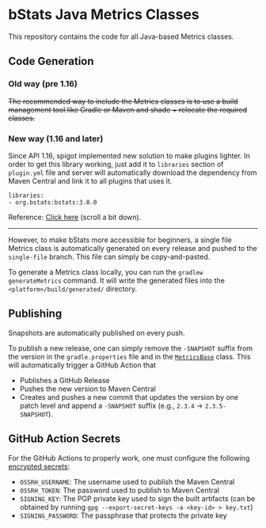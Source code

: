 # bStats Java Metrics Classes

This repository contains the code for all Java-based Metrics classes.

## Code Generation

### Old way (pre 1.16)

~~The recommended way to include the Metrics classes is to use a build management tool like Gradle or Maven and
shade + relocate the required classes.~~

### New way (1.16 and later)

Since API 1.16, spigot implemented new solution to make plugins lighter. In order to get this library working, just add
it to `libraries` section of `plugin.yml` file and server will automatically download the dependency from Maven Central
and link it to all plugins that uses it.

```
libraries:
- org.bstats:bstats:3.0.0
```

Reference: [Click here](https://www.spigotmc.org/wiki/plugin-yml/#optional-attributes) (scroll a bit down).

---

However, to make bStats more accessible for beginners, a single file Metrics class is automatically generated on every
release and pushed to the `single-file` branch. This file can simply be copy-and-pasted.

To generate a Metrics class locally, you can run the `gradlew generateMetrics` command.
It will write the generated files into the `<platform>/build/generated/` directory.

## Publishing

Snapshots are automatically published on every push.

To publish a new release, one can simply remove the `-SNAPSHOT` suffix from the version in the `gradle.properties` file
and in the [`MetricsBase`](/base/src/main/java/org/bstats/MetricsBase.java) class.
This will automatically trigger a GitHub Action that
* Publishes a GitHub Release
* Pushes the new version to Maven Central
* Creates and pushes a new commit that updates the version by one patch level and append a `-SNAPSHOT` suffix (e.g., `2.3.4` -> `2.3.5-SNAPSHOT`).

## GitHub Action Secrets

For the GitHub Actions to properly work, one must configure the following [encrypted secrets](https://docs.github.com/en/actions/reference/encrypted-secrets):
* `OSSRH_USERNAME`: The username used to publish the Maven Central
* `OSSRH_TOKEN`: The password used to publish to Maven Central
* `SIGNING_KEY`: The PGP private key used to sign the built artifacts (can be obtained by running `gpg --export-secret-keys -a <key-id> > key.txt`)
* `SIGNING_PASSWORD`: The passphrase that protects the private key
